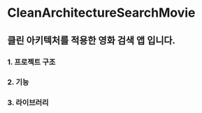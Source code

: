 # CleanArchitectureSearchMovie
## 클린 아키텍처를 적용한 영화 검색 앱 입니다.

### 1. 프로젝트 구조

### 2. 기능

### 3. 라이브러리

